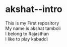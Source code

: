 # akshat--intro
This is my First repository
<Br>
My name is akshat tamboli
<Br>
I belong to Rajasthan
<Br>
I like to play kabaddi
